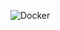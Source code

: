 ![Docker](https://user-images.githubusercontent.com/73672879/162205299-21efa0c2-3b9b-458c-8fcd-081f920382a8.png)

